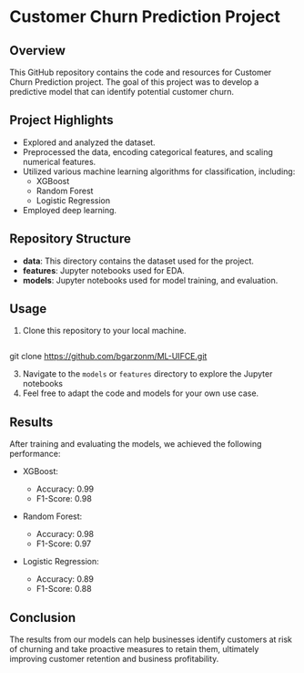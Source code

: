 # Customer Churn Prediction Project

## Overview

This GitHub repository contains the code and resources for Customer Churn Prediction project. The goal of this project was to develop a predictive model that can identify potential customer churn.

## Project Highlights

- Explored and analyzed the dataset.
- Preprocessed the data, encoding categorical features, and scaling numerical features.
- Utilized various machine learning algorithms for classification, including:
  - XGBoost
  - Random Forest
  - Logistic Regression
- Employed deep learning.

## Repository Structure

- **data**: This directory contains the dataset used for the project.
- **features**: Jupyter notebooks used for EDA.
- **models**: Jupyter notebooks used for model training, and evaluation.

## Usage

1. Clone this repository to your local machine.

   ```bash
git clone https://github.com/bgarzonm/ML-UIFCE.git

3. Navigate to the `models` or `features` directory to explore the Jupyter notebooks
4. Feel free to adapt the code and models for your own use case.

## Results

After training and evaluating the models, we achieved the following performance:

- XGBoost:
  - Accuracy: 0.99
  - F1-Score: 0.98

- Random Forest:
  - Accuracy: 0.98
  - F1-Score: 0.97

- Logistic Regression:
  - Accuracy: 0.89
  - F1-Score: 0.88


## Conclusion

The results from our models can help businesses identify customers at risk of churning and take proactive measures to retain them, ultimately improving customer retention and business profitability.

